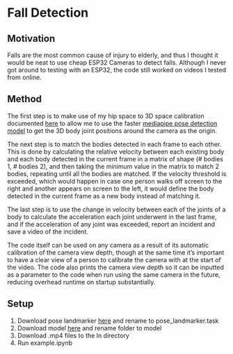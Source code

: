 # Fall Detection

## Motivation
Falls are the most common cause of injury to elderly, and thus I thought it would be neat to use cheap ESP32 Cameras to detect falls. Although I never got around to testing with an ESP32, the code still worked on videos I tested from online. 

## Method
The first step is to make use of my hip space to 3D space calibration documented [here](https://matthew-bird.com/blogs/Hip-to-Camera-Space.html) to allow me to use the faster [mediapipe pose detection model](https://ai.google.dev/edge/mediapipe/solutions/vision/pose_landmarker) to get the 3D body joint positions around the camera as the origin. 

The next step is to match the bodies detected in each frame to each other. This is done by calculating the relative velocity between each existing body and each body detected in the current frame in a matrix of shape (# bodies 1, # bodies 2), and then taking the minimum value in the matrix to match 2 bodies, repeating until all the bodies are matched. If the velocity threshold is exceeded, which would happen in case one person walks off screen to the right and another appears on screen to the left, it would define the body detected in the current frame as a new body instead of matching it. 

The last step is to use the change in velocity between each of the joints of a body to calculate the acceleration each joint underwent in the last frame, and if the acceleration of any joint was exceeded, report an incident and save a video of the incident. 

The code itself can be used on any camera as a result of its automatic calibration of the camera view depth, though at the same time it’s important to have a clear view of a person to calibrate the camera with at the start of the video. The code also prints the camera view depth so it can be inputted as a parameter to the code when run using the same camera in the future, reducing overhead runtime on startup substantially. 

## Setup
1. Download pose landmarker [here](https://ai.google.dev/edge/mediapipe/solutions/vision/pose_landmarker/python) and rename to pose_landmarker.task 
2. Download model [here](https://bit.ly/metrabs_l) and rename folder to model
3. Download .mp4 files to the In directory
4. Run example.ipynb
